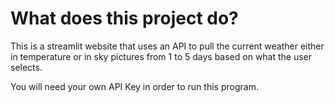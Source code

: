 # What does this project do?

This is a streamlit website that uses an API to pull the 
current weather either in temperature or in sky pictures from
1 to 5 days based on what the user selects. 

You will need your own API Key in order to run this program.